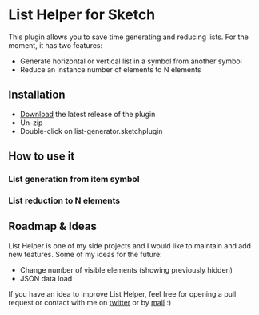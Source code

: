 # List Helper for Sketch

This plugin allows you to save time generating and reducing lists. For the moment, it has two features:
- Generate horizontal or vertical list in a symbol from another symbol
- Reduce an instance number of elements to N elements

## Installation

- [Download](../../releases/latest/download/list-generator.sketchplugin.zip) the latest release of the plugin
- Un-zip
- Double-click on list-generator.sketchplugin

## How to use it

### List generation from item symbol

### List reduction to N elements

## Roadmap & Ideas

List Helper is one of my side projects and I would like to maintain and add new features. Some of my ideas for the future:
- Change number of visible elements (showing previously hidden)
- JSON data load

If you have an idea to improve List Helper, feel free for opening a pull request or contact with me on [twitter](https://twitter.com/malakatonez) or by [mail](mailto:hola@luciagomez.me) :)
